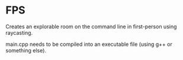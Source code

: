 # FPS
Creates an explorable room on the command line in first-person using raycasting.

main.cpp needs to be compiled into an executable file (using g++ or something else).

